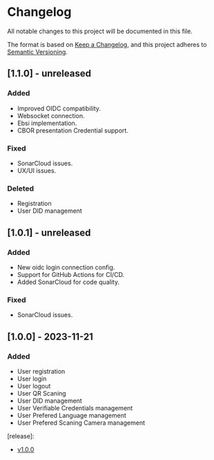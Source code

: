 # Changelog
All notable changes to this project will be documented in this file.

The format is based on [Keep a Changelog](https://keepachangelog.com/en/1.0.0/),
and this project adheres to [Semantic Versioning](https://semver.org/spec/v2.0.0.html).


## [1.1.0] - unreleased

### Added
- Improved OIDC compatibility.
- Websocket connection.
- Ebsi implementation.
- CBOR presentation Credential support.

### Fixed
- SonarCloud issues.
- UX/UI issues.

### Deleted
- Registration
- User DID management

## [1.0.1] - unreleased

### Added
- New oidc login connection config.
- Support for GitHub Actions for CI/CD.
- Added SonarCloud for code quality.

### Fixed
- SonarCloud issues.

## [1.0.0] - 2023-11-21

### Added
- User registration
- User login
- User logout
- User QR Scaning
- User DID management
- User Verifiable Credentials management
- User Prefered Language management
- User Prefered Scaning Camera management

[release]: 
- [v1.0.0](https://github.com/in2workspace/wallet-driving-application/releases/tag/v1.0.0)
